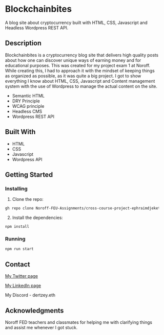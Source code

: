 # Blockchainbites


A blog site about cryptocurrency built with HTML, CSS, Javascript and Headless Wordpress REST API.

## Description

Blockchainbites is a cryptocurrency blog site that delivers high quality posts about how one can discover unique ways of earning money and for educational purposes. This was created for my project exam 1 at Noroff. While creating this, I had to approach it with the mindset of keeping things as organized as possible, as it was quite a big project. I got to show everything I know about HTML, CSS, Javascript and Content management system with the use of Wordpress to manage the actual content on the site. 

- Semantic HTML
- DRY Principle
- WCAG principle
- Headless CMS
- Wordpress REST API

## Built With

- HTML
- CSS
- Javascript
- Wordpress API

## Getting Started

### Installing

1. Clone the repo:

```bash
gh repo clone Noroff-FEU-Assignments/cross-course-project-ephraimdjeket
```

2. Install the dependencies:

```
npm install
```

### Running

```bash
npm run start
```

## Contact

[My Twitter page](https://twitter.com/Dertzey_)

[My LinkedIn page](www.linkedin.com/in/ephraim-djeket)

My Discord - dertzey.eth

## Acknowledgments

Noroff FED teachers and classmates for helping me with clarifying things and assist me whenever I got stuck.
